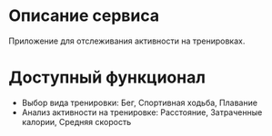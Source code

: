 # Описание сервиса
Приложение для отслеживания активности на тренировках.

# Доступный функционал
- Выбор вида тренировки: Бег, Спортивная ходьба, Плавание
- Анализ активности на тренировке: Расстояние, Затраченные калории, Средняя скорость
